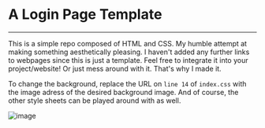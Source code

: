 # A Login Page Template
----
This is a simple repo composed of HTML and CSS. My humble attempt at making something aesthetically pleasing. I haven't added any further links to webpages since this is just a template. Feel free to integrate it into your project/website! Or just mess around with it. That's why I made it.

To change the background, replace the URL on `line 14` of `index.css` with the image adress of the desired background image. And of course, the other style sheets can be played around with as well.

![image](https://user-images.githubusercontent.com/113032558/222103915-2e96076e-04a6-4c53-ac39-9f861e88cacc.png)
